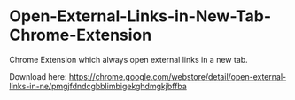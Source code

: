 Open-External-Links-in-New-Tab-Chrome-Extension
===============================================

Chrome Extension which always open external links in a new tab.

Download here:
https://chrome.google.com/webstore/detail/open-external-links-in-ne/pmgjfdndcgbblimbigekghdmgkjbffba
